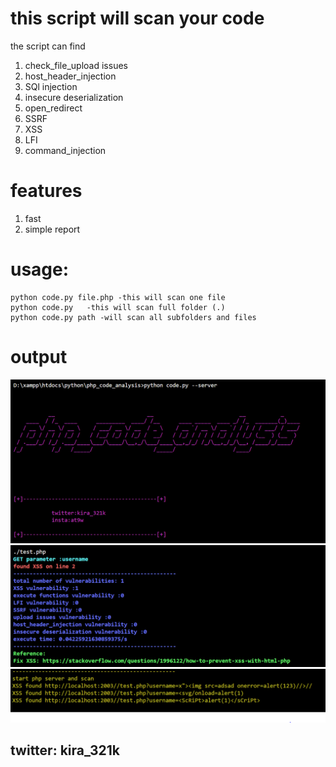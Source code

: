 # this script will scan your code

the script can find

1. check_file_upload issues
2. host_header_injection
3. SQl injection
4. insecure deserialization
5. open_redirect
6. SSRF
7. XSS
8. LFI
9. command_injection

# features

1. fast
2. simple report

# usage:

    python code.py file.php -this will scan one file
    python code.py   -this will scan full folder (.)
    python code.py path -will scan all subfolders and files

# output

<img src=img/banner.PNG >

<img src=./img/recap.PNG>
<img src=img/php_server.PNG >

## twitter: kira_321k

